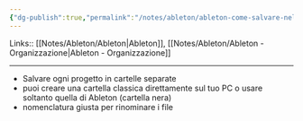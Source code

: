 ```yaml
---
{"dg-publish":true,"permalink":"/notes/ableton/ableton-come-salvare-nel-modo-giusto-i-progetti/","tags":["type/note"]}
---
```


Links:: [[Notes/Ableton/Ableton\|Ableton]], [[Notes/Ableton/Ableton - Organizzazione\|Ableton - Organizzazione]]

---
- Salvare ogni progetto in cartelle separate
- puoi creare una cartella classica direttamente sul tuo PC o usare soltanto quella di Ableton (cartella nera)
- nomenclatura giusta per rinominare i file

